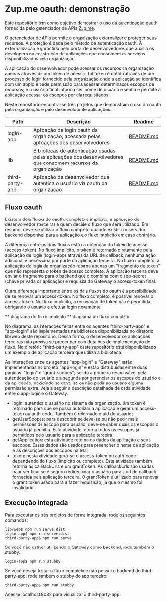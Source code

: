 # Zup.me oauth: demonstração
Este repositório tem como objetivo demostrar o uso da autenticação oauth fornecida pelo gerenciador de APIs 
[Zup.me](https://www.zup.me).

O gerenciador de APIs permite à organização externalizar e proteger seus recursos. A proteção é dada pelo método de
autenticação oauth. A externalização é garantida pelo portal de desenvolvedores que auxilia os developers na construção
de aplicações que consomem os serviços disponibilizados pela organização.

A aplicação do desenvolvedor pode acessar os recursos da organização apenas através de um token de acesso. Tal token é
obtido através de um processo de login fornecido pela organização onde a aplicação se identifica com um appId e pede
permissão para acessar determinados escopos de recursos; e o usuário final informa seu nome de usuário e senha e permite
à aplicação acessar os escopos por ela requisitados.

Neste repositório encontra-se três projetos que demonstram o uso do oauth pela organização e pelo desenvoldor de
aplicações:

| Path            | Descrição                                                                                                    | Readme                                 |
| --------------- | ------------------------------------------------------------------------------------------------------------ | -------------------------------------- |
| login-app       | Aplicação de login oauth da organização; acessada pelas aplicações dos desenvolvedores                       | [README.md](login-app/README.md)       |
| lib             | Bibliotecas de autenticação usadas pelas aplicações dos desenvolvedores que consomem recursos da organização | [README.md](lib/README.md)             |
| third-party-app | Aplicação de desenvolvedor que autentica o usuário via oauth da organização                                  | [README.md](third-party-app/README.md) |
  
## Fluxo oauth

Existem dois fluxos do oauth: completo e implícito; a aplicação de desenvolvedor (terceira) é quem decide o fluxo que
será utilizado. Em resumo, deve-se utilizar o fluxo completo quando existir um servidor backend disponível para a
aplicação e o fluxo implícito em caso contrário.

A diferença entre os dois fluxos está na obtenção do token de acesso (access-token). No fluxo implícito, o token é 
retornado diretamente pela aplicação de login (login-app) através da URL de callback, nenhuma ação adicional é 
necessária por parte da aplicação terceira. No fluxo completo, a aplicação de login da organização retorna apenas um 
"fragmento de token" que não representa o token de acesso completo. A aplicação terceira deve enviar o fragmento para
o backend que o combina com o app-secret (chave privada da aplicação) e requisita do Gateway o access-token final.

Outra diferença importante entre os dois fluxos do oauth é a possibilidade de se renovar um access-token. No fluxo 
completo, é possível renovar o access-token. No fluxo implícito, a renovação de token não é permitida, obrigando o
usuário a efetuar login novamente.

** diagrama do fluxo implícito
** diagrama do fluxo completo

No diagrama, as interações feitas entre os agentes "third-party-app" e "app-login" são implementadas na biblioteca
disponibilizada no diretório lib/web deste repositório. Dessa forma, o desenvolvedor de aplicações terceiras não precisa 
se preocupar com detalhes de implementação do fluxo. No diretório "third-party-app" deste repositório está 
disponibilizado um exemplo de aplicação terceira que utiliza a biblioteca. 

As interações entre os agentes "app-login" e "Gateway" estão implementadas no projeto "app-login" e estão distribuídas
entre duas páginas: "login" e "grant-scopes"; sendo a primeira responsável pela autenticação do usuário e a segunda por
gerenciar os escopos do usuário e da aplicação, decidindo se deve-se ou não pedir ao usuário alguma permissão extra.
Veja a seguir a descrição detalhada de cada atividade entre o app-login e o Gateway.

  - login: autentica o usuário no sistema da organização. Um token é retornado para que se possa autorizar a aplicação e
gerar um access-token ou auth-code. Também é retornado o uid do usuário;
  - getUserScopes: para descobrir se deve-se ou não pedir mais permissões de escopo para usuário, deve-se saber quais
os escopos o usuário já permitiu. Esta atividade retorna todos os escopos já permitidos pelo usuário para a aplicação
terceira;
  - getApplication: esta atividade retorna os dados da aplicação e seus escopos. Esses dados são usados para preencher 
o nome da aplicação e as descrições dos escopos na tela;
  - token: nesta atividade gera-se o access-token ou auth-code dependendo do fluxo (impícito ou completo). Esta 
atividade também retorna as callBackUrls e um grantToken. As callbackUrls são usadas paar verificar se é seguro
redirecionar o usuário para a url de callback fornecida pela aplicação terceira. O grantToken é utilizado para renovar
o grant token usado para a fazer requisisão, já que o mesmo foi invalidado.

## Execução integrada
Para executar os três projetos de forma integrada, rode os seguintes comandos:
```
lib/web$ npm run serve:dist
login-app$ npm run serve:dist
third-party-app$ npm run serve
```
Se você não estiver utilizando o Gateway como backend, rode também o stubby:
```
login-app$ npm run stubby
```
Se você deseja testar o fluxo completo e não possui o backend do third-party-app, rode também o stubby do app terceiro:
```
third-party-app$ npm run stubby
```
Acesse localhost:8082 para visualizar o third-party-app.